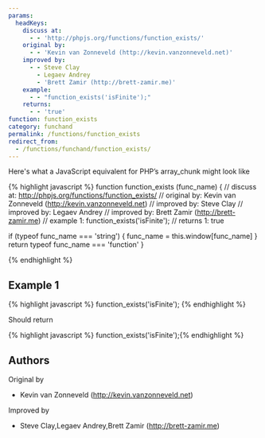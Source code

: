 ```yaml
---
params:
  headKeys:
    discuss at:
      - - 'http://phpjs.org/functions/function_exists/'
    original by:
      - - 'Kevin van Zonneveld (http://kevin.vanzonneveld.net)'
    improved by:
      - - Steve Clay
        - Legaev Andrey
        - 'Brett Zamir (http://brett-zamir.me)'
    example:
      - - "function_exists('isFinite');"
    returns:
      - - 'true'
function: function_exists
category: funchand
permalink: /functions/function_exists
redirect_from:
  - /functions/funchand/function_exists/
---
```


<!-- WARNING! This file is auto generated by `npm run web:inject`, do not edit by hand -->

Here's what a JavaScript equivalent for PHP’s array_chunk might look like

{% highlight javascript %}
function function_exists (func_name) {
  //  discuss at: http://phpjs.org/functions/function_exists/
  // original by: Kevin van Zonneveld (http://kevin.vanzonneveld.net)
  // improved by: Steve Clay
  // improved by: Legaev Andrey
  // improved by: Brett Zamir (http://brett-zamir.me)
  //   example 1: function_exists('isFinite');
  //   returns 1: true

  if (typeof func_name === 'string') {
    func_name = this.window[func_name]
  }
  return typeof func_name === 'function'
}

{% endhighlight %}

## Example 1

{% highlight javascript %}
function_exists('isFinite');
{% endhighlight %}

Should return

{% highlight javascript %}
function_exists('isFinite');{% endhighlight %}


## Authors


Original by

- Kevin van Zonneveld (http://kevin.vanzonneveld.net)


Improved by

- Steve Clay,Legaev Andrey,Brett Zamir (http://brett-zamir.me)

